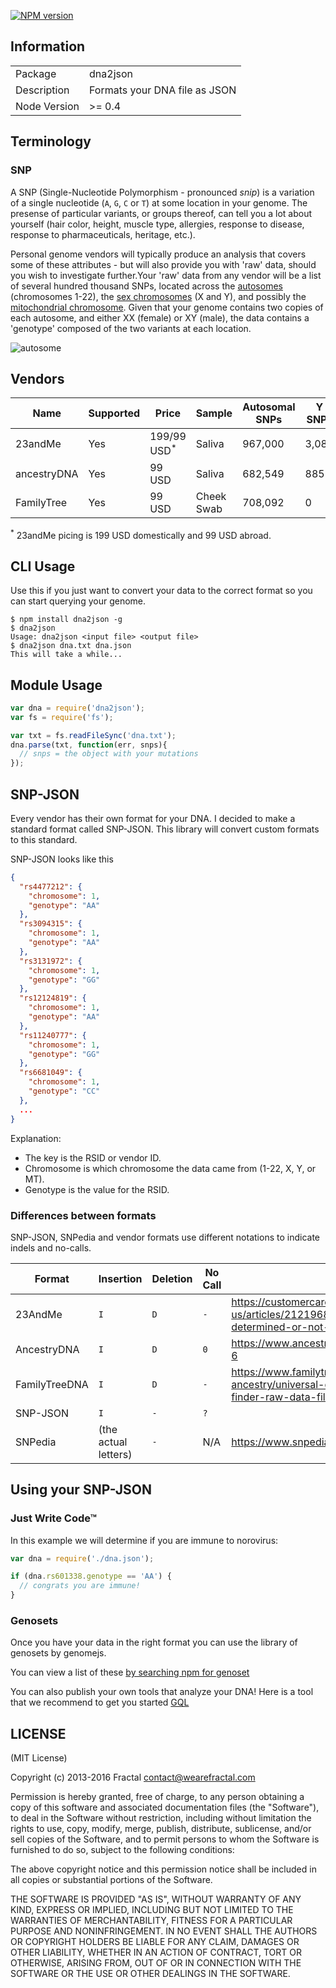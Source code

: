 [![NPM version](https://badge.fury.io/js/dna2json.png)](http://badge.fury.io/js/dna2json)

## Information

<table>
<tr>
<td>Package</td><td>dna2json</td>
</tr>
<tr>
<td>Description</td>
<td>Formats your DNA file as JSON</td>
</tr>
<tr>
<td>Node Version</td>
<td>>= 0.4</td>
</tr>
</table>

## Terminology

### SNP

A SNP (Single-Nucleotide Polymorphism - pronounced *snip*) is a variation of a single nucleotide (`A`, `G`, `C` or `T`) at some location in your genome. The presense of particular variants, or groups thereof, can tell you a lot about yourself (hair color, height, muscle type, allergies, response to disease, response to pharmaceuticals, heritage, etc.). 

Personal genome vendors will typically produce an analysis that covers some of these attributes - but will also provide you with 'raw' data, should you wish to investigate further.Your 'raw' data from any vendor will be a list of several hundred thousand SNPs, located across the [autosomes](https://en.wikipedia.org/wiki/Autosome) (chromosomes 1-22), the [sex chromosomes](https://en.wikipedia.org/wiki/Allosome) (X and Y), and possibly the [mitochondrial chromosome](https://en.wikipedia.org/wiki/Mitochondrial_DNA). Given that your genome contains two copies of each autosome, and either XX (female) or XY (male), the data contains a 'genotype' composed of the two variants at each location.

![autosome](http://www.isogg.org/w/images/e/ed/Autosomes_diagram.jpg)

## Vendors

| Name | Supported | Price | Sample | Autosomal SNPs | Y SNPs | X SNPs | MT SNPs | Raw Data |
|------|-----------|-------|--------|----------------|--------|--------|---------|----------|
| 23andMe | Yes | 199/99 USD<sup>*</sup> | Saliva | 967,000 | 3,089 | 26,087 | 2,737 | [Yes](https://www.23andme.com/you/download/) |
| ancestryDNA | Yes | 99 USD | Saliva | 682,549 | 885 | 17,604 | 0 | [Yes](http://ldna.ancestry.com/atFAQ.aspx#raw-3) |
| FamilyTree | Yes | 99 USD | Cheek Swab | 708,092 | 0 | 18,091 | 0 | [Yes](http://www.familytreedna.com/faq/answers.aspx?id=17#606) |

<sup>*</sup> 23andMe picing is 199 USD domestically and 99 USD abroad.

## CLI Usage

Use this if you just want to convert your data to the correct format so you can start querying your genome.

```
$ npm install dna2json -g
$ dna2json
Usage: dna2json <input file> <output file>
$ dna2json dna.txt dna.json
This will take a while...
```

## Module Usage

```javascript
var dna = require('dna2json');
var fs = require('fs');

var txt = fs.readFileSync('dna.txt');
dna.parse(txt, function(err, snps){
  // snps = the object with your mutations
});
```

## SNP-JSON

Every vendor has their own format for your DNA. I decided to make a standard format called SNP-JSON. This library will convert custom formats to this standard.

SNP-JSON looks like this

```json
{
  "rs4477212": {
    "chromosome": 1,
    "genotype": "AA"
  },
  "rs3094315": {
    "chromosome": 1,
    "genotype": "AA"
  },
  "rs3131972": {
    "chromosome": 1,
    "genotype": "GG"
  },
  "rs12124819": {
    "chromosome": 1,
    "genotype": "AA"
  },
  "rs11240777": {
    "chromosome": 1,
    "genotype": "GG"
  },
  "rs6681049": {
    "chromosome": 1,
    "genotype": "CC"
  },
  ...
}
```

Explanation:

- The key is the RSID or vendor ID.
- Chromosome is which chromosome the data came from (1-22, X, Y, or MT).
- Genotype is the value for the RSID.

### Differences between formats

SNP-JSON, SNPedia and vendor formats use different notations to indicate indels and no-calls.

| Format        | Insertion            | Deletion | No Call | *Reference* |
|---------------|----------------------|----------|---------|-------------|
| 23AndMe       | `I`                  | `D`      | `-`     | https://customercare.23andme.com/hc/en-us/articles/212196888-What-does-not-determined-or-not-genotyped-mean- |
| AncestryDNA   | `I`                  | `D`      | `0`     | https://www.ancestry.com/dna/en/legal/us/faq#raw-6 |
| FamilyTreeDNA | `I`                  | `D`      | `-`     | https://www.familytreedna.com/learn/autosomal-ancestry/universal-dna-matching/read-family-finder-raw-data-file/ |
| SNP-JSON      | `I`                  | `-`      | `?`     | |
| SNPedia       | (the actual letters) | `-`      | N/A     | https://www.snpedia.com/index.php/Talk:Rs5030655 |

## Using your SNP-JSON

### Just Write Code™

In this example we will determine if you are immune to norovirus:

```js
var dna = require('./dna.json');

if (dna.rs601338.genotype == 'AA') {
  // congrats you are immune!
}
```

### Genosets

Once you have your data in the right format you can use the library of genosets by genomejs.

You can view a list of these [by searching npm for genoset](https://npmjs.org/search?q=genoset)

You can also publish your own tools that analyze your DNA! Here is a tool that we recommend to get you started [GQL](https://github.com/genomejs/gql)

## LICENSE

(MIT License)

Copyright (c) 2013-2016 Fractal <contact@wearefractal.com>

Permission is hereby granted, free of charge, to any person obtaining
a copy of this software and associated documentation files (the
"Software"), to deal in the Software without restriction, including
without limitation the rights to use, copy, modify, merge, publish,
distribute, sublicense, and/or sell copies of the Software, and to
permit persons to whom the Software is furnished to do so, subject to
the following conditions:

The above copyright notice and this permission notice shall be
included in all copies or substantial portions of the Software.

THE SOFTWARE IS PROVIDED "AS IS", WITHOUT WARRANTY OF ANY KIND,
EXPRESS OR IMPLIED, INCLUDING BUT NOT LIMITED TO THE WARRANTIES OF
MERCHANTABILITY, FITNESS FOR A PARTICULAR PURPOSE AND
NONINFRINGEMENT. IN NO EVENT SHALL THE AUTHORS OR COPYRIGHT HOLDERS BE
LIABLE FOR ANY CLAIM, DAMAGES OR OTHER LIABILITY, WHETHER IN AN ACTION
OF CONTRACT, TORT OR OTHERWISE, ARISING FROM, OUT OF OR IN CONNECTION
WITH THE SOFTWARE OR THE USE OR OTHER DEALINGS IN THE SOFTWARE.
